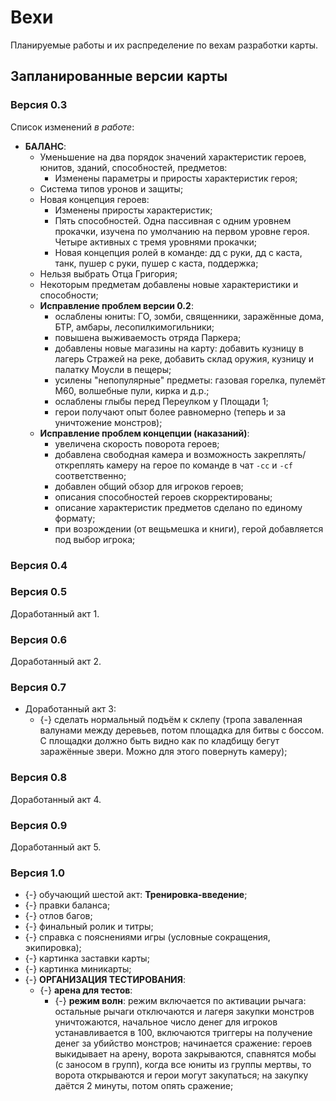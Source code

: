 # Вехи
Планируемые работы и их распределение по вехам разработки карты.

## Запланированные версии карты
### Версия 0.3
Список изменений *в работе*:

* **БАЛАНС**:
   * Уменьшение на два порядок значений характеристик героев, юнитов, зданий, способностей, предметов:
      * Изменены параметры и приросты характеристик героя;
   * Система типов уронов и защиты;
   * Новая концепция героев:
      * Изменены приросты характеристик;
      * Пять способностей. Одна пассивная с одним уровнем прокачки, изучена по умолчанию на первом уровне героя. Четыре активных с тремя уровнями прокачки;
      * Новая концепция ролей в команде: дд с руки, дд с каста, танк, пушер с руки, пушер с каста, поддержка;
   * Нельзя выбрать Отца Григория;
   * Некоторым предметам добавлены новые характеристики и способности;
   * **Исправление проблем версии 0.2**:
      * ослаблены юниты: ГО, зомби, священники, заражённые дома, БТР, амбары, лесопилкимогильники;
      * повышена выживаемость отряда Паркера;
      * добавлены новые магазины на карту: добавить кузницу в лагерь Стражей на реке, добавить склад оружия, кузницу и палатку Моусли в пещеры;
      * усилены "непопулярные" предметы: газовая горелка, пулемёт М60, волшебные пули, кирка и д.р.;
      * ослаблены глыбы перед Переулком у Площади 1;
      * герои получают опыт более равномерно (теперь и за уничтожение монстров);
   * **Исправление проблем концепции (наказаний)**:
      * увеличена скорость поворота героев;
      * добавлена свободная камера и возможность закреплять/откреплять камеру на герое по команде в чат `-cc` и `-cf` соответственно;
      * добавлен общий обзор для игроков героев;
      * описания способностей героев скорректированы;
      * описание характеристик предметов сделано по единому формату;
      * при возрождении (от вещьмешка и книги), герой добавляется под выбор игрока;

### Версия 0.4

   
### Версия 0.5
Доработанный акт 1.

### Версия 0.6
Доработанный акт 2.

### Версия 0.7
* Доработанный акт 3:
   * {-} сделать нормальный подъём к склепу (тропа заваленная валунами между деревьев, потом площадка для битвы с боссом. С площадки должно быть видно как по кладбищу бегут заражённые звери. Можно для этого повернуть камеру);

### Версия 0.8
Доработанный акт 4.

### Версия 0.9
Доработанный акт 5.

### Версия 1.0

 * {-} обучающий шестой акт: **Тренировка-введение**;
 * {-} правки баланса;
 * {-} отлов багов;
 * {-} финальный ролик и титры;
 * {-} справка с пояснениями игры (условные сокращения, экипировка);
 * {-} картинка заставки карты;
 * {-} картинка миникарты;
 * {-} **ОРГАНИЗАЦИЯ ТЕСТИРОВАНИЯ**:
    * {-} **арена для тестов**:
       * {-} **режим волн**: режим включается по активации рычага: остальные рычаги отключаются и лагеря закупки монстров уничтожаются, начальное число денег для игроков устанавливается в 100, включаются триггеры на получение денег за убийство монстров; начинается сражение: героев выкидывает на арену, ворота закрываются, спавнятся мобы (с заносом в групп), когда все юниты из группы мертвы, то ворота открываются и герои могут закупаться; на закупку даётся 2 минуты, потом опять сражение;